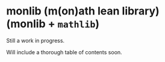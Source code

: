 # monlib (m(on)ath lean library) (monlib + `mathlib`)

Still a work in progress.

Will include a thorough table of contents soon.
